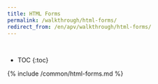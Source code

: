 ```yaml
---
title: HTML Forms
permalink: /walkthrough/html-forms/
redirect_from: /en/apv/walkthrough/html-forms/
---
```


<div class='common-part-info' title='This part is common to all walkthroughs'>&nbsp;</div>

* TOC
{:toc}

{% include /common/html-forms.md %}
